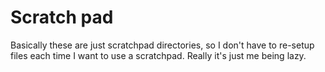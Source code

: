 Scratch pad
===========

Basically these are just scratchpad directories, so I don't have to re-setup
files each time I want to use a scratchpad. Really it's just me being lazy.

